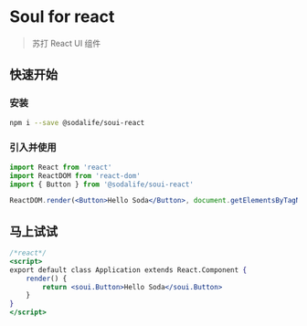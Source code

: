 # SouI for react
> 苏打 React UI 组件

## 快速开始
### 安装
```bash
npm i --save @sodalife/soui-react
```

### 引入并使用
```jsx
import React from 'react'
import ReactDOM from 'react-dom'
import { Button } from '@sodalife/soui-react'

ReactDOM.render(<Button>Hello Soda</Button>, document.getElementsByTagName('body')[0])
```

## 马上试试
```jsx
/*react*/
<script>
export default class Application extends React.Component {
	render() {
		return <soui.Button>Hello Soda</soui.Button>
	}
}
</script>
```
